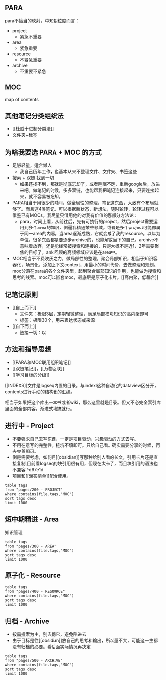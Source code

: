 ## PARA

para不恰当的映射，中短期粒度而言：

- project
	- 紧急不重要
- area
	- 紧急重要
- resource
	- 不紧急重要
- archive
	- 不重要不紧急

## MOC

map of contents

## 其他笔记分类组织法

- [[杜威十进制分类法]]
- 文件夹+标签

## 为啥我要选 PARA + MOC 的方式

- 足够轻量，适合懒人
	- 我自己历年工作，也基本从来不整理文件、文件夹、书签这些
- 搜索 + 双链 找到一切
	- 如果还找不到，那就是彻底忘却了，或者睡眠不足，重新google后，放进来吧。做笔记的时候，多多双链，也能帮我把笔记连接起来，只要连接起来，就不容易被忘却。
- PARA相当于用很少的时间，做全局性的整理，笔记这东西，大致有个布局就够了。而且这4类笔记，可以根据新状态，新想法，随时轮转，轮转过程可以借鉴已有MOCs。我尽量只借用他的对我有价值的那部分方法论：
	- para，时间上看，从前往后，先有可执行的project，然后project需要运用到多个area的知识，倒逼我精通某些领域。或者是多个project可能都属于同一area的内容。当area逐渐成熟，它就变成了我的resource。以年为单位，很多东西都是要逐步archive的，也能解放当下的自己。archive不意味着放弃，还是能经常被搜索和连接的，只是大概不是近1，2年需要聚焦的目标了。anki回顾的高频领域应该是在area中。
- MOC相当于不费吹灰之力，做局部性的整理，聚合局部知识，相当于知识容器化，场景化，添加上下文context，用最小的时间代价，去做整理和规划。moc分落在para的各个文件夹里，起到聚合局部知识的作用，也能做为搜索和思考的线索。moc可以嵌套moc，最底层是原子化卡片。[[高内聚，低耦合]]


## 记笔记原则

- [[自上而下]]
	- 文件夹：极限3层，定期轻微整理，满足局部模块知识的高内聚即可
	- 标签：极限30个，用来表达状态或来源
- [[自下而上]]
	- 链接一切：以

## 方法和指导思想

- [[PARA和MOC联用组织笔记]]
- [[双链笔记]]，[[万物互联]]
- [[学习目标的分级]]

[[INDEXS]]文件是logseq内置的目录。与indexl这种自动化的dataview区分开，contents进行手动的结构化的汇编。

相当于如果把这个库出一本书或者wiki，那么这里就是目录。但又不必完全索引库里面的全部内容，渐进式地搞就行。

## 进行中 - Project

- 不要强求自己去写东西，一定是项目驱动，兴趣驱动的方式去写。
- 不用在意写的完整性，挖坑不填即可。只给自己看。确实需要分享的时候，再去完善即可。
- 倒是需要考虑，如何用[[obsidian]]写那种给别人看的长文，引用卡片还是直接复制,目前看logseq的块引用很有用，但现在太卡了，而且块引用的语法也不兼容 ^d67e1d
- 项目和[[滴答清单]]配合使用。

```dataview
table tags
from "pages/200 - PROJECT"
where contains(file.tags,"MOC")
sort tags desc
limit 1000
```

## 短中期精进 - Area

知识管理

```dataview
table tags
from "pages/300 - AREA"
where contains(file.tags,"MOC")
sort tags desc
limit 1000
```

## 原子化 - Resource

```dataview
table tags
from "pages/400 - RESOURCE"
where contains(file.tags,"MOC")
sort tags desc
limit 1000
```

## 归档 - Archive

- 按需搜索为主，别去翻它，避免陷进去
- 由于目标是往[[obsidian]]放自己的思考和输出，所以量不大，可能这一生都没有归档的必要。看后面实际情况再决定

```dataview
table tags
from "pages/500 - ARCHIVE"
where contains(file.tags,"MOC")
sort tags desc
limit 1000
```
